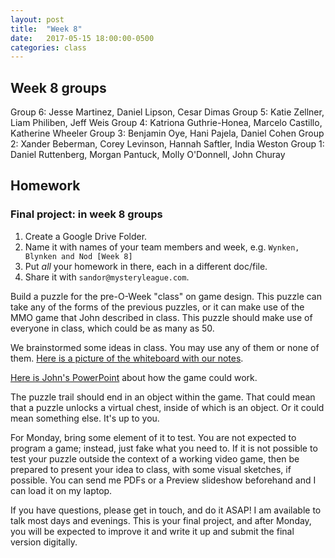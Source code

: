 ```yaml
---
layout: post
title:  "Week 8"
date:   2017-05-15 18:00:00-0500
categories: class
---
```


## Week 8 groups

Group 6: Jesse Martinez, Daniel Lipson, Cesar Dimas
Group 5: Katie Zellner, Liam Philiben, Jeff Weis
Group 4: Katriona Guthrie-Honea, Marcelo Castillo, Katherine Wheeler
Group 3: Benjamin Oye, Hani Pajela, Daniel Cohen
Group 2: Xander Beberman, Corey Levinson, Hannah Saftler, India Weston
Group 1: Daniel Ruttenberg, Morgan Pantuck, Molly O'Donnell, John Churay

## Homework

### Final project: in week 8 groups

1. Create a Google Drive Folder.
2. Name it with names of your team members and week, e.g. `Wynken, Blynken and Nod [Week 8]`
3. Put _all_ your homework in there, each in a different doc/file.
4. Share it with `sandor@mysteryleague.com`.

Build a puzzle for the pre-O-Week "class" on game design. This puzzle can take any of the forms of the previous puzzles, or it can make use of the MMO game that John described in class. This puzzle should make use of everyone in class, which could be as many as 50. 

We brainstormed some ideas in class. You may use any of them or none of them. [Here is a picture of the whiteboard with our notes](https://files.slack.com/files-pri/T4NKT7NQ2-F5D6ZLM24/image_uploaded_from_ios.jpg). 

[Here is John's PowerPoint](/pdf/GamePresentation.pdf) about how the game could work.

The puzzle trail should end in an object within the game. That could mean that a puzzle unlocks a virtual chest, inside of which is an object. Or it could mean something else. It's up to you.

For Monday, bring some element of it to test. You are not expected to program a game; instead, just fake what you need to. If it is not possible to test your puzzle outside the context of a working video game, then be prepared to present your idea to class, with some visual sketches, if possible. You can send me PDFs or a Preview slideshow beforehand and I can load it on my laptop.

If you have questions, please get in touch, and do it ASAP! I am available to talk most days and evenings. This is your final project, and after Monday, you will be expected to improve it and write it up and submit the final version digitally.
